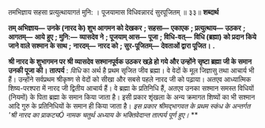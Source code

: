  

तमभिज्ञाय सहसा प्रत्युत्थायागतं मुनि: । पूजयामास विधिवन्नारदं सुरपूजितम् ॥ ३३॥ **शब्दार्थ** 

**तम् अभिज्ञाय—** **उनके (नारद के) शुभ आगमन को देखकर** **; सहसा—** **एकाएक** **; प्रत्युत्थाय—** **उठकर** **; आगतम्—** **आये** **हुए** **; मुनि:—** **व्यासदेव ने** **; पूजयाम् आस—** **पूजा** **; विधि-वत्—** **विधि (ब्रह्मा) को प्रदान किये जाने वाले सश्मान के साथ** **;** **नारदम्—** **नारद को** **; सुर-पूजितम्—** **देवताओं द्वारा पूजित।** **.** 

**श्री नारद के शुभागमन पर श्री व्यासदेव सश्मानपूर्वक उठकर खड़े हो गये और उन्होंने** **सृष्टा ब्रह्मा जी के समान उनकी पूजा की।** **तात्पर्य** : *विधि* का अर्थ है प्रथम सृजित जीव ब्रह्मा। वे वेदों के मूल जिज्ञासु तथा आचार्य भी हैं। उन्होंने सर्वप्रथम श्रीकृष्ण से वेदों को सीखा और सबसे पहले नारद जी को पढ़ाया। अतएव आध्यात्मिक शिष्य-परश्परा में नारद जी द्वितीय आचार्य हैं। वे ब्रह्मा के प्रतिनिधि हैं, अतएव उनका सश्मान समस्त विधियों (नियमों) के पिता ब्रह्मा के समान किया जाता है। इसी प्रकार शृंखला के अन्य क्रमागत शिष्यों का भी सश्मान आदि गुरु के प्रतिनिधियों के समान ही किया जाता है। *इस प्रकार श्रीमद्भागवत*  *के प्रथम स्कंध के अन्तर्गत 'श्री नारद का प्राकट्यÓ नामक चतुर्थ* *अध्याय के भक्तिवेदान्त तात्पर्य पूर्ण हुए।* ** 